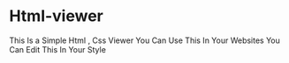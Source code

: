 # Html-viewer
This Is a Simple Html , Css Viewer 
You Can Use This In Your Websites
You Can Edit This In Your Style
